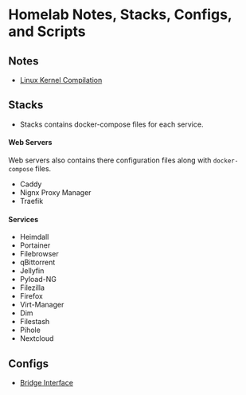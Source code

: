 # Homelab Notes, Stacks, Configs, and Scripts

## Notes
- [Linux Kernel Compilation](Notes/linux_kernel_compilation.md)

## Stacks
- Stacks contains docker-compose files for each service.

#### Web Servers
Web servers also contains there configuration files along with `docker-compose` files.
- Caddy
- Nignx Proxy Manager
- Traefik

#### Services
- Heimdall
- Portainer
- Filebrowser
- qBittorrent
- Jellyfin
- Pyload-NG
- Filezilla
- Firefox
- Virt-Manager
- Dim
- Filestash
- Pihole
- Nextcloud

## Configs
- [Bridge Interface](Configs/bridge_interface.conf)
